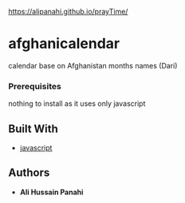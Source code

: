 https://alipanahi.github.io/prayTime/

# afghanicalendar

calendar base on Afghanistan months names (Dari)

### Prerequisites

nothing to install as it uses only javascript

## Built With

* [javascript](https://www.javascript.com/)

## Authors

* **Ali Hussain Panahi**
